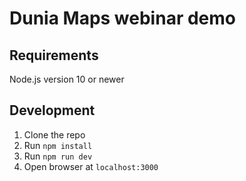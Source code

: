 # Dunia Maps webinar demo

## Requirements

Node.js version 10 or newer

## Development

1. Clone the repo
2. Run `npm install`
3. Run `npm run dev`
4. Open browser at `localhost:3000`
